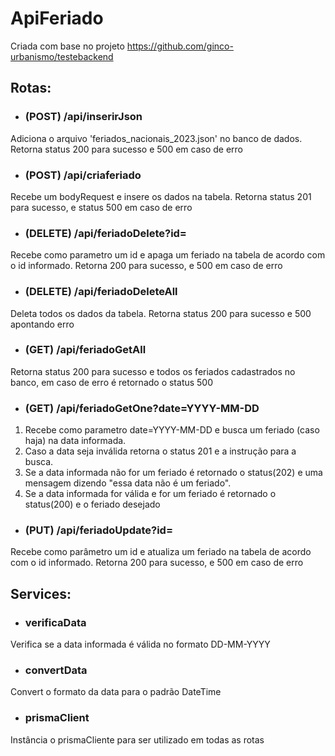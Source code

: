 # ApiFeriado
Criada com base no projeto https://github.com/ginco-urbanismo/testebackend 
## Rotas:

* ### (POST) /api/inserirJson
Adiciona o arquivo 'feriados_nacionais_2023.json' no banco de dados. Retorna status 200 para sucesso e 500 em caso de erro
* ### (POST) /api/criaferiado   
Recebe um bodyRequest e insere os dados na tabela. Retorna status 201 para sucesso, e status 500 em caso de erro  
* ### (DELETE) /api/feriadoDelete?id=
Recebe como parametro um id e apaga um feriado na tabela de acordo com o id informado. Retorna 200 para sucesso, e 500 em caso de erro
* ### (DELETE) /api/feriadoDeleteAll
Deleta todos os dados da tabela. Retorna status 200 para sucesso e 500 apontando erro
* ### (GET) /api/feriadoGetAll
Retorna status 200 para sucesso e todos os feriados cadastrados no banco, em caso de erro é retornado o status 500
* ### (GET) /api/feriadoGetOne?date=YYYY-MM-DD
1. Recebe como parametro date=YYYY-MM-DD e busca um feriado (caso haja) na data informada. 
2. Caso a data seja inválida retorna o status 201 e a instrução para a busca. 
3. Se a data informada não for um feriado é retornado o status(202) e uma mensagem dizendo "essa data não é um feriado". 
4. Se a data informada for válida e for um feriado é retornado o status(200) e o feriado desejado
* ### (PUT) /api/feriadoUpdate?id=
Recebe como parâmetro um id e atualiza um feriado na tabela de acordo com o id informado. Retorna 200 para sucesso, e 500 em caso de erro


## Services:

* ### verificaData
 Verifica se a data informada é válida no formato DD-MM-YYYY
* ### convertData
Convert o formato da data para o padrão DateTime
* ### prismaClient
Instância o prismaCliente para ser utilizado em todas as rotas
